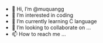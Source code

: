 - 👋 Hi, I’m @muquangg
- 👀 I’m interested in coding
- 🌱 I’m currently learning C language
- 💞️ I’m looking to collaborate on ...
- 📫 How to reach me ...

<!---
muquangg/muquangg is a ✨ special ✨ repository because its `README.md` (this file) appears on your GitHub profile.
You can click the Preview link to take a look at your changes.
--->
